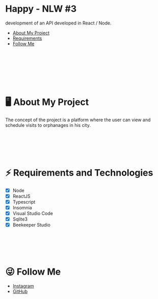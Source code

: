# Happy - NLW #3

development of an API developed in React / Node. 

<!--ts-->
 * [About My Project](#about)
 * [Requirements](#requirements)
 * [Follow Me](#follow)
<!--te-->

<br></br>
<br></br>
<br></br>

# 🖥️ About My Project
The concept of the project is a platform where the user can view and schedule visits to orphanages in his city.

<br></br>
<br></br>

# ⚡ Requirements and Technologies

- [x] Node
- [x] ReactJS
- [x] Typescript
- [x] Insomnia
- [x] Visual Studio Code
- [x] Sqlite3
- [x] Beekeeper Studio

<br></br>
<br></br>

# 😜 Follow Me
<!--ts-->
 * [Instagram](https://www.instagram.com/tiko.lo/)
 * [GitHub](https://github.com/carlosdevv)
<!--te-->

